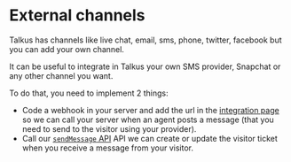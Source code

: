 
# External channels

Talkus has channels like live chat, email, sms, phone, twitter, facebook but you can add your own channel.

It can be useful to integrate in Talkus your own SMS provider, Snapchat or any other channel you want.

To do that, you need to implement 2 things:

- Code a webhook in your server and add the url in the [integration page ](https://app.talkus.io/admin/integrations) so we can call your server when an agent posts a message (that you need to send to the visitor using your provider).
- Call our [`sendMessage` API](?javascript#send-message) API we can create or update the visitor ticket when you receive a message from your visitor.
